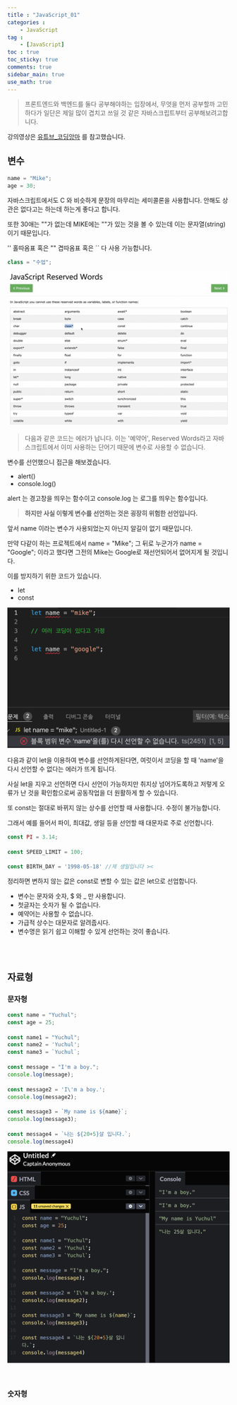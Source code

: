 ```yaml
---
title : "JavaScript_01"
categories :
    - JavaScript
tag :
    - [JavaScript]
toc : true
toc_sticky: true 
comments: true
sidebar_main: true
use_math: true
---
```


>프론트엔드와 백엔드를 둘다 공부해야하는 입장에서, 무엇을 먼저 공부할까 고민하다가 일단은 제일 많이 겹치고 쓰일 것 같은 자바스크립트부터 공부해보려고합니다.

강의영상은 [유튜브_코딩앙마] 를 참고했습니다.

[유튜브_코딩앙마]:https://www.youtube.com/watch?v=KF6t61yuPCY


## 변수

```js
name = "Mike";
age = 30;
```

자바스크립트에서도 C 와 비슷하게 문장의 마무리는 세미콜론을 사용합니다. 안해도 상관은 없다고는 하는데 하는게 좋다고 합니다.

또한 30애는 ""가 없는데 MIKE에는 ""가 있는 것을 볼 수 있는데 이는 문자열(string)이기 때문입니다.

'' 홀따옴표 혹은 "" 겹따옴표 혹은 `` 다 사용 가능합니다.

```js
class = "수업";
```

<p align="center"><img src="/MYPICS/app/02/1.png" width = "600" ></p>

>다음과 같은 코드는 에러가 납니다. 이는 '예약어', Reserved Words라고 자바스크립트에서 이미 사용하는 단어기 때문에 변수로 사용할 수 없습니다.

변수를 선언했으니 접근을 해보겠습니다.

* alert()
* console.log()

alert 는 경고창을 띄우는 함수이고
console.log 는 로그를 띄우는 함수입니다.

>**하지만 사실 이렇게 변수를 선언하는 것은 굉장히 위험한 선언입니다.**

앞서 name 이라는 변수가 사용되었는지 아닌지 알길이 없기 때문입니다.

만약 다같이 하는 프로젝트에서 name = "Mike";
그 뒤로 누군가가 name = "Google"; 이라고 했다면 그전의 Mike는 Google로 재선언되어서 없어지게 될 것입니다.

이를 방지하기 위한 코드가 있습니다.

* let
* const

<p align="center"><img src="/MYPICS/app/02/2.png" width = "600" ></p>

다음과 같이 let을 이용하여 변수를 선언하게된다면, 여럿이서 코딩을 할 때 'name'을 다시 선언할 수 없다는 에러가 뜨게 됩니다.

사실 let을 지우고 선언하면 다시 선언이 가능하지만 취지상 넘어가도록하고 저렇게 오류가 난 것을 확인함으로써 공동작업을 더 원활하게 할 수 있습니다.

또 const는 절대로 바뀌지 않는 상수를 선언할 때 사용합니다.
수정이 불가능합니다.

그래서 예를 들어서 파이, 최대값, 생일 등을 선언할 때 대문자로 주로 선언합니다.

```js
const PI = 3.14;

const SPEED_LIMIT = 100;

const BIRTH_DAY = '1998-05-18' //제 생일입니다 ><
```

정리하면
변하지 않는 값은 const로
변할 수 있는 값은 let으로 선업합니다. 

* 변수는 문자와 숫자, $ 와 _ 만 사용합니다.
* 첫글자는 숫자가 될 수 없습니다.
* 예약어는 사용할 수 없습니다.
* 가급적 상수는 대문자로 알려줍시다.
* 변수명은 읽기 쉽고 이해할 수 있게 선언하는 것이 좋습니다.
<br>
<br>

## 자료형

### 문자형

```js
const name = "Yuchul";
const age = 25;

const name1 = "Yuchul";
const name2 = 'Yuchul';
const name3 = `Yuchul`;

const message = "I'm a boy.";
console.log(message);

const message2 = 'I\'m a boy.';
console.log(message2);

const message3 = `My name is ${name}`;
console.log(message3);

const message4 = `나는 ${20+5}살 입니다.`;
console.log(message4)
```
<p align="center"><img src="/MYPICS/app/02/3.png" width = "600" ></p>
<br>

### 숫자형
